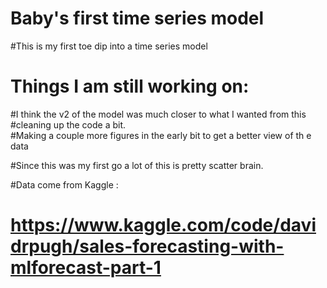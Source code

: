 # Baby's first time series model




  #This is my first toe dip into a time series model
  
  #  Things I am still working on:


  #I think the v2 of the model was much closer to what I wanted from this
  #cleaning up the code a bit.  
  #Making a couple more figures in the early bit to get a better view of th e data
  
  #Since this was my first go a lot of this is pretty scatter brain.



  #Data come from Kaggle :
  # https://www.kaggle.com/code/davidrpugh/sales-forecasting-with-mlforecast-part-1
  
